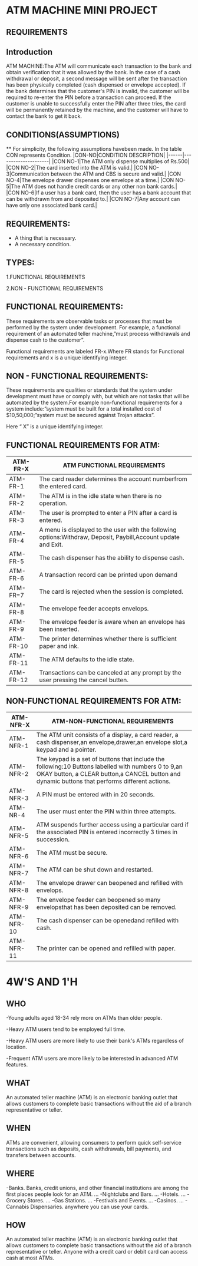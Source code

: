 # ATM MACHINE MINI PROJECT
## REQUIREMENTS
## Introduction
ATM MACHINE:The ATM will communicate each transaction to the bank and obtain verification that it was allowed by the bank. In the case of a cash withdrawal or deposit, a second message will be sent after the transaction has been physically completed (cash dispensed or envelope accepted).
If the bank determines that the customer's PIN is invalid, the customer will be required to re-enter the PIN before a transaction can proceed. If the customer is unable to successfully enter the PIN after three tries, the card will be permanently retained by the machine, and the customer will have to contact the bank to get it back.
## CONDITIONS(ASSUMPTIONS)
** For simplicity, the following assumptions havebeen made. In the table CON represents Condition.
|CON-NO|CONDITION DESCRIPTION|
|------|---------------------|
|CON NO-1|The ATM only dispense multiplies of Rs.500|
|CON NO-2|The card inserted into the ATM is valid.|
|CON NO-3|Communication between the ATM and CBS is secure and valid.|
|CON NO-4|The envelope drawer dispenses one envelope at a time.|
|CON NO-5|The ATM does not handle credit cards or any other non bank cards.|
|CON NO-6|If a user has a bank card, then the user has a bank account that can be withdrawn from and deposited to.|
|CON NO-7|Any account can have only one associated bank card.|
## REQUIREMENTS:
- A thing that is necessary.
- A necessary condition.
## TYPES: 
1.FUNCTIONAL REQUIREMENTS

2.NON - FUNCTIONAL REQUIREMENTS
## FUNCTIONAL REQUIREMENTS:
These requirements are observable tasks or processes that must be performed by the system under  development. For example, a functional requirement of an automated teller machine,”must process withdrawals and dispense cash to the customer”.

Functional requirements are labeled FR-x.Where FR stands for Functional requirements and x is a unique identifying integer.
## NON - FUNCTIONAL REQUIREMENTS:
These requirements are qualities or standards that the system under development must have  or comply with, but which are not tasks that will be automated by the system.For example non-functional requirements for a system include:”system must be built for a total installed cost of $10,50,000;”system must be secured  against Trojan attacks”.

Here “ X”  is  a unique identifying integer.
## FUNCTIONAL REQUIREMENTS FOR ATM:
|ATM-FR-X|ATM FUNCTIONAL REQUIREMENTS|
|--------|---------------------------|
|ATM-FR-1|The card reader determines the account numberfrom the entered card.|
|ATM-FR-2|The ATM is in the idle state when there is no operation.|
|ATM-FR-3|The user is prompted to enter a PIN after a card is entered.|
|ATM-FR-4|A menu is displayed to the user with the following options:Withdraw, Deposit, Paybill,Account update and Exit.|
|ATM-FR-5|The cash dispenser has the ability to dispense cash.|
|ATM-FR-6|A transaction record can be printed upon demand|
|ATM-FR=7|The card is rejected when the session is completed.|
|ATM-FR-8|The envelope feeder accepts envelops.|
|ATM-FR-9|The envelope feeder is aware when an envelope has been inserted.|
|ATM-FR-10| The printer determines whether there is sufficient paper and ink.|
|ATM-FR-11|The ATM defaults to the idle state.|
|ATM-FR-12|Transactions can be canceled at any prompt by the user pressing the cancel butten.|
## NON-FUNCTIONAL REQUIREMENTS FOR ATM:
|ATM-NFR-X|ATM-NON-FUNCTIONAL REQUIREMENTS|
|---------|--------------------------------|
|ATM-NFR-1|The ATM unit consists of a display, a card reader, a cash dispenser,an envelope,drawer,an envelope slot,a keypad and a pointer.|
|ATM-NFR-2|The keypad is a set of buttons that include the following:10 Buttons labelled with numbers 0 to 9,an OKAY button, a CLEAR button,a CANCEL button and dynamic buttons that performs different actions.|
|ATM-NFR-3|A PIN must be entered with in 20 seconds.|
|ATM-NR-4|The user must enter the PIN within three attempts.|
|ATM-NFR-5|ATM suspends further access using a particular card if the associated PIN is entered incorrectly 3 times in succession.|
|ATM-NFR-6|The ATM must be secure.|
|ATM-NFR-7|The ATM can be shut down and restarted.|
|ATM-NFR-8|The envelope drawer can beopened and refilled with envelops.|
|ATM-NFR-9|The envelope feeder can beopened so many envelopsthat has been deposited can be removed.|
|ATM-NFR-10|The cash dispenser can be openedand refilled with cash.|
|ATM-NFR-11|The printer can be opened and refilled with paper.|
# 4W'S AND 1'H
## WHO
-Young adults aged 18-34 rely more on ATMs than older people.

-Heavy ATM users tend to be employed full time.

-Heavy ATM users are more likely to use their bank's ATMs regardless of location.

-Frequent ATM users are more likely to be interested in advanced ATM features.
## WHAT
An automated teller machine (ATM) is an electronic banking outlet that allows customers to complete basic transactions without the aid of a branch representative or teller.
## WHEN
ATMs are convenient, allowing consumers to perform quick self-service transactions such as deposits, cash withdrawals, bill payments, and transfers between accounts.
## WHERE
-Banks. Banks, credit unions, and other financial institutions are among the first places people look for an ATM. ...
-Nightclubs and Bars. ...
-Hotels. ...
-Grocery Stores. ...
-Gas Stations. ...
-Festivals and Events. ...
-Casinos. ...
-Cannabis Dispensaries.
anywhere you can use your cards.
## HOW
An automated teller machine (ATM) is an electronic banking outlet that allows customers to complete basic transactions without the aid of a branch representative or teller. Anyone with a credit card or debit card can access cash at most ATMs.
